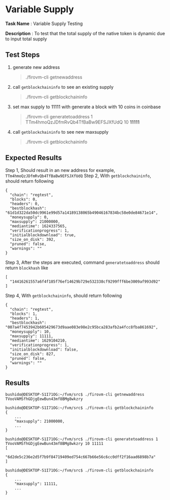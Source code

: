 
# Variable Supply 

**Task Name** : Variable Supply Testing 

**Description** : To test that the total supply of the native token is dynamic due to input total supply 


## Test Steps

1. generate new address
	> ./firovm-cli getnewaddress
	 
2. call `getblockchaininfo` to see an existing supply
	> ./firovm-cli getblockchaininfo
	
3. set max supply to 11111 with generate a block with 10 coins in coinbase
	> ./firovm-cli generatetoaddress 1 TTm4hmoQzJDfmRvQb4TfBaBw9EFSJXfUdQ 10 **11111**

4. call `getblockchaininfo` to see new maxsupply
	> ./firovm-cli getblockchaininfo
	
## Expected Results

Step 1, Should result in an new address for example, `TTm4hmoQzJDfmRvQb4TfBaBw9EFSJXfUdQ`
Step 2,  With `getblockchaininfo`, should return following

	{
	  "chain": "regtest",
	  "blocks": 0,
	  "headers": 0,
	  "bestblockhash": "61d1d322da50dc9961e99d57a14189138065b49046167834bc58e0de84671e14",
	  "moneysupply": 0,
	  "maxsupply": 21000000,
	  "mediantime": 1624337565,
	  "verificationprogress": 1,
	  "initialblockdownload": true,
	  "size_on_disk": 392,
	  "pruned": false,
	  "warnings": ""
	}
    
Step 3, After the steps are executed, command `generatetoaddress` should return `blockhash` like 

    [
      "14416261557a6f4f185f76ef14629b729e532338cf9299fff6be3009af993d92"
    ]

Step 4,  With `getblockchaininfo`, should return following

    {
      "chain": "regtest",
      "blocks": 1,
      "headers": 1,
      "bestblockhash": "007a4f7453942b605429673d9aae083e98e2c95bca283afb2a4fcc8fba861692",
      "moneysupply": 10,
      "maxsupply": 11111,
      "mediantime": 1629104210,
      "verificationprogress": 1,
      "initialblockdownload": false,
      "size_on_disk": 827,
      "pruned": false,
      "warnings": ""
    }

## Results

    bushido@DESKTOP-S1I71OG:~/fvm/src$ ./firovm-cli getnewaddress
	TVooVAMSfhGDjgEewBun43mf8BMg8wkzry

	bushido@DESKTOP-S1I71OG:~/fvm/src$ ./firovm-cli getblockchaininfo
	{
		...
		"maxsupply": 21000000,
		...
	}
		
	bushido@DESKTOP-S1I71OG:~/fvm/src$ ./firovm-cli generatetoaddress 1 TVooVAMSfhGDjgEewBun43mf8BMg8wkzry 10 11111
	[
		  "6d2de5c236e2d5f7b9f84719409ed754c667b66e56c6cc0dff2f16aad6898b7a"
	]

	bushido@DESKTOP-S1I71OG:~/fvm/src$ ./firovm-cli getblockchaininfo
	{
	    ...
	    "maxsupply": 11111,
	    ...
	}



